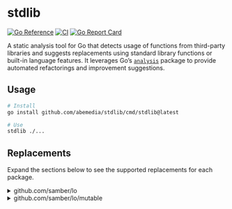 # stdlib

[![Go Reference](https://pkg.go.dev/badge/github.com/abemedia/stdlib.svg)](https://pkg.go.dev/github.com/abemedia/stdlib)
[![CI](https://github.com/abemedia/stdlib/actions/workflows/test.yml/badge.svg)](https://github.com/abemedia/stdlib/actions/workflows/test.yml)
[![Go Report Card](https://goreportcard.com/badge/github.com/abemedia/stdlib)](https://goreportcard.com/report/github.com/abemedia/stdlib)

A static analysis tool for Go that detects usage of functions from third-party libraries and
suggests replacements using standard library functions or built-in language features. It leverages
Go’s [`analysis`](https://pkg.go.dev/golang.org/x/tools/go/analysis) package to provide automated
refactorings and improvement suggestions.

## Usage

```bash
# Install
go install github.com/abemedia/stdlib/cmd/stdlib@latest

# Use
stdlib ./...
```

## Replacements

Expand the sections below to see the supported replacements for each package.

<details>
<summary>github.com/samber/lo</summary>

#### `Chunk`

**Before:**

```go
result := lo.Chunk(slice, size)
```

**After:**

```go
result := slices.Chunk(slice, size)
```

#### `Repeat`

> :warning: `slices.Repeat` does not use the `Clone` function like `lo.Repeat` does but just creates
> shallow copies.

**Before:**

```go
result := lo.Repeat(5, a)
```

**After:**

```go
result := slices.Repeat([]myStruct{a}, 5)
```

#### `Drop`

**Before:**

```go
a := []int{0, 1, 2, 3, 4, 5}
b := lo.Drop(a, 2)
```

**After:**

```go
a := []int{0, 1, 2, 3, 4, 5}
b := a[2:]
```

#### `DropRight`

**Before:**

```go
a := []int{0, 1, 2, 3, 4, 5}
b := lo.DropRight(a, 2)
```

**After:**

```go
a := []int{0, 1, 2, 3, 4, 5}
b := a[:len(a)-2]
```

#### `Contains`

**Before:**

```go
if lo.Contains(slice, target) {
    // do something
}
```

**After:**

```go
if slices.Contains(slice, target) {
    // do something
}
```

#### `ContainsBy`

**Before:**

```go
if lo.ContainsBy(slice, func(item int) bool {
    return item > 10
}) {
    // do something
}
```

**After:**

```go
if slices.ContainsFunc(slice, func(item int) bool {
    return item > 10
}) {
    // do something
}
```

#### `IndexOf`

**Before:**

```go
idx := lo.IndexOf(slice, target)
```

**After:**

```go
idx := slices.Index(slice, target)
```

#### `LastIndexOf`

**Before:**

```go
idx := lo.LastIndexOf(slice, target)
```

**After:**

```go
idx := slices.LastIndex(slice, target)
```

#### `Min`

**Before:**

```go
min := lo.Min(slice)
```

**After:**

```go
min := slices.Min(slice)
```

#### `MinBy`

**Before:**

```go
min := lo.MinBy(slice, func(a, b int) bool {
    return a < b
})
```

**After:**

```go
min := slices.MinFunc(slice, func(a, b int) int {
    return cmp.Compare(a, b)
})
```

#### `Max`

**Before:**

```go
max := lo.Max(slice)
```

**After:**

```go
max := slices.Max(slice)
```

#### `MaxBy`

**Before:**

```go
max := lo.MaxBy(slice, func(a, b int) bool {
    return a > b
})
```

**After:**

```go
max := slices.MaxFunc(slice, func(a, b int) int {
    return cmp.Compare(a, b)
})
```

#### `IsSorted`

**Before:**

```go
if lo.IsSorted(slice) {
    // do something
}
```

**After:**

```go
if slices.IsSorted(slice) {
    // do something
}
```

#### `Flatten`

**Before:**

```go
flattened := lo.Flatten(sliceOfSlices)
```

**After:**

```go
flattened := slices.Concat(sliceOfSlices...)
```

#### `Keys`

**Before:**

```go
keys := lo.Keys(m)
```

**After:**

```go
keys := maps.Keys(m)
```

#### `Values`

**Before:**

```go
values := lo.Values(m)
```

**After:**

```go
values := maps.Values(m)
```

#### `CoalesceOrEmpty`

**Before:**

```go
result := lo.CoalesceOrEmpty(s1, s2, s3)
```

**After:**

```go
result := cmp.Or(s1, s2, s3)
```

</details>

<details>
<summary>github.com/samber/lo/mutable</summary>

#### `Reverse`

**Before:**

```go
lo.Reverse(slice)
```

**After:**

```go
slices.Reverse(slice)
```

</details>
